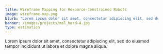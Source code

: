 ```yaml
---
title: Wireframe Mapping for Resource-Constrained Robots
image: wireframe-map.png
blurb: "Lorem ipsum dolor sit amet, consectetur adipiscing elit, sed do eiusmod tempor incididunt ut labore et dolore magna aliqua."
banner: /images/projects/msl_herd-4.jpg
type: estimation
---
```


Lorem ipsum dolor sit amet, consectetur adipiscing elit, sed do eiusmod tempor incididunt ut labore et dolore magna aliqua.
